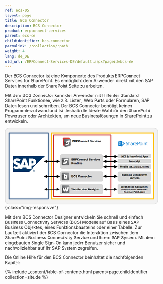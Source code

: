 ```yaml
---
ref: ecs-05
layout: page
title: BCS Connector
description: BCS Connector
product: erpconnect-services
parent: ecs-de
childidentifier: bcs-connector
permalink: /:collection/:path
weight: 4
lang: de_DE
old_url: /ERPConnect-Services-DE/default.aspx?pageid=bcs-de
---
```


Der BCS Connector ist eine Komponente des Produkts ERPConnect Services für SharePoint. Es ermöglicht dem Anwender, direkt mit den SAP Daten innerhalb der SharePoint Seite zu arbeiten.
 
Mit dem BCS Connector kann der Anwender mit Hilfe der Standard SharePoint Funktionen, wie z.B. Listen, Web Parts oder Formularen, SAP Daten lesen und schreiben. Der BCS Connector benötigt keinen Programmieraufwand und ist deshalb die ideale Wahl für den SharePoint Poweruser oder Architekten, um neue Businesslösungen in SharePoint zu entwickeln.


![ECS-Architecture](/img/content/ECS-Architecture.png){:class="img-responsive"}

Mit dem BCS Connector Designer entwickeln Sie schnell und einfach Business Connectivity Services (BCS) Modelle auf Basis eines SAP Business Objektes, eines Funktionsbausteins oder einer Tabelle. Zur Laufzeit aktiviert der BCS Connector die Interaktion zwischen dem SharePoint Business Connectivity Service und Ihrem SAP System. Mit dem eingebauten Single Sign-On kann jeder Benutzer sicher und nachvollziehbar auf Ihr SAP System zugreifen.

Die Online Hilfe für den BCS Connector beinhaltet die nachfolgenden Kapitel:


{% include _content/table-of-contents.html parent=page.childidentifier collection=site.de %}